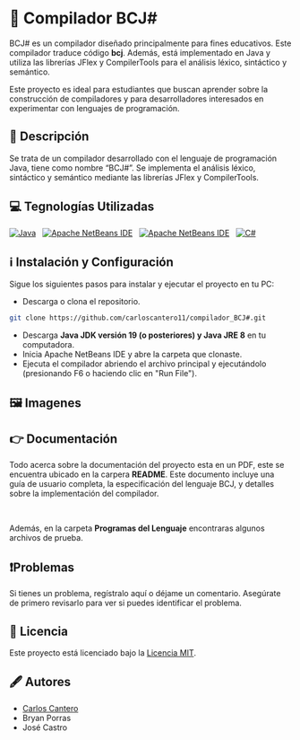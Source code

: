 # 📌 Compilador BCJ#

BCJ# es un compilador diseñado principalmente para fines educativos. Este compilador traduce código **bcj**. Además, está implementado en Java y utiliza las librerías JFlex y CompilerTools para el análisis léxico, sintáctico y semántico.

Este proyecto es ideal para estudiantes que buscan aprender sobre la construcción de compiladores y para desarrolladores interesados en experimentar con lenguajes de programación.

## 📜 Descripción
Se trata de un compilador desarrollado con el lenguaje de programación Java, tiene como nombre “BCJ#”. Se implementa el análisis léxico, sintáctico y semántico mediante las librerías JFlex y CompilerTools.

## 💻 Tegnologías Utilizadas
<div>

[![Java](https://img.shields.io/badge/Java-ee8000?style=for-the-badge&logo=openjdk&logoColor=white)](https://www.java.com) &nbsp;
[![Apache NetBeans IDE](https://img.shields.io/badge/Apache%20NetBeans%20IDE-1B6AC6.svg?style=for-the-badge&logo=Apache-NetBeans-IDE&logoColor=white)](https://netbeans.apache.org/) &nbsp;
[![Apache NetBeans IDE](https://img.shields.io/badge/CompilerTools-67C52A.svg?style=for-the-badge&logo=Compiler-Explorer&logoColor=white
)](https://compilertools.net/) &nbsp;
[![C#](https://img.shields.io/badge/Jflex-239120?style=for-the-badge&logo=c-sharp&logoColor=white)](https://jflex.de/) &nbsp;

</div>


## ℹ️ Instalación y Configuración
Sigue los siguientes pasos para instalar y ejecutar el proyecto en tu PC:

- Descarga o clona el repositorio.
```bash
git clone https://github.com/carloscantero11/compilador_BCJ#.git
```
- Descarga **Java JDK versión 19 (o posteriores) y Java JRE 8** en tu computadora. 
- Inicia Apache NetBeans IDE y abre la carpeta que clonaste.
- Ejecuta el compilador abriendo el archivo principal y ejecutándolo (presionando F6 o haciendo clic en "Run File").

## 🖼️ Imagenes


## 👉 Documentación

Todo acerca sobre la documentación del proyecto esta en un PDF, este se encuentra ubicado en la carpera **README**. Este documento incluye una guía de usuario completa, la especificación del lenguaje BCJ, y detalles sobre la implementación del compilador.

<br/>

Además, en la carpeta **Programas del Lenguaje** encontraras algunos archivos de prueba.

## ❗Problemas
Si tienes un problema, regístralo aquí o déjame un comentario. Asegúrate de primero revisarlo para ver si puedes identificar el problema.

## 📝 Licencia

Este proyecto está licenciado bajo la [Licencia MIT](LICENSE).

## 🖋️ Autores

- [Carlos Cantero](https://github.com/carloscantero11)
- Bryan Porras
- José Castro 